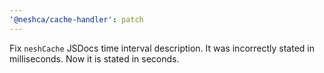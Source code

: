 ```yaml
---
'@neshca/cache-handler': patch
---
```


Fix `neshCache` JSDocs time interval description. It was incorrectly stated in milliseconds. Now it is stated in seconds.
